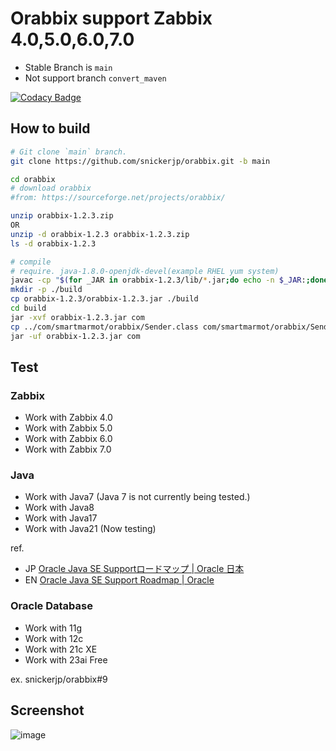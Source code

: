 # Orabbix support Zabbix 4.0,5.0,6.0,7.0

- Stable Branch is `main`
- Not support branch `convert_maven`

[![Codacy Badge](https://api.codacy.com/project/badge/Grade/56a9164c812c4ea1a0fca04469616c7c)](https://app.codacy.com/app/snickerjp/orabbix?utm_source=github.com&utm_medium=referral&utm_content=snickerjp/orabbix&utm_campaign=Badge_Grade_Settings)

## How to build

```sh
# Git clone `main` branch.
git clone https://github.com/snickerjp/orabbix.git -b main

cd orabbix
# download orabbix
#from: https://sourceforge.net/projects/orabbix/

unzip orabbix-1.2.3.zip
OR
unzip -d orabbix-1.2.3 orabbix-1.2.3.zip
ls -d orabbix-1.2.3

# compile
# require. java-1.8.0-openjdk-devel(example RHEL yum system)
javac -cp "$(for _JAR in orabbix-1.2.3/lib/*.jar;do echo -n $_JAR:;done)orabbix-1.2.3/orabbix-1.2.3.jar" com/smartmarmot/orabbix/Sender.java
mkdir -p ./build
cp orabbix-1.2.3/orabbix-1.2.3.jar ./build
cd build
jar -xvf orabbix-1.2.3.jar com
cp ../com/smartmarmot/orabbix/Sender.class com/smartmarmot/orabbix/Sender.class
jar -uf orabbix-1.2.3.jar com
```

## Test

### Zabbix

- Work with Zabbix 4.0
- Work with Zabbix 5.0
- Work with Zabbix 6.0
- Work with Zabbix 7.0

### Java

- Work with Java7 (Java 7 is not currently being tested.)
- Work with Java8
- Work with Java17
- Work with Java21 (Now testing)

ref.

- JP [Oracle Java SE Supportロードマップ \| Oracle 日本](https://www.oracle.com/jp/java/technologies/java-se-support-roadmap.html)
- EN [Oracle Java SE Support Roadmap \| Oracle](https://www.oracle.com/java/technologies/java-se-support-roadmap.html)

### Oracle Database

- Work with 11g
- Work with 12c
- Work with 21c XE
- Work with 23ai Free

ex.
snickerjp/orabbix#9

## Screenshot

![image](https://github.com/snickerjp/orabbix/assets/1247622/4494419e-2a2d-41cd-a7cf-b8565b689cf9)
